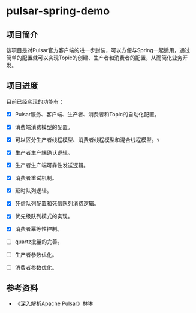# pulsar-spring-demo

## 项目简介

该项目是对Pulsar官方客户端的进一步封装，可以方便与Spring一起适用，通过简单的配置就可以实现Topic的创建、生产者和消费者的配置，从而简化业务开发。

## 项目进度

目前已经实现的功能有：

- [x] Pulsar服务、客户端、生产者、消费者和Topic的自动化配置。

- [x] 消费端消费模型的配置。

- [x] 可以区分生产者线程模型、消费者线程模型和混合线程模型。ｿ

- [x] 生产者生产端确认逻辑。

- [x] 生产者生产端可靠性发送逻辑。

- [x] 消费者重试机制。

- [x] 延时队列逻辑。

- [x] 死信队列配置和死信队列消费逻辑。

- [x] 优先级队列模式的实现。

- [x] 消费者幂等性控制。

- [ ] quartz批量的完善。

- [ ] 生产者参数优化。

- [ ] 消费者参数优化。

## 参考资料

* 《深入解析Apache Pulsar》林琳